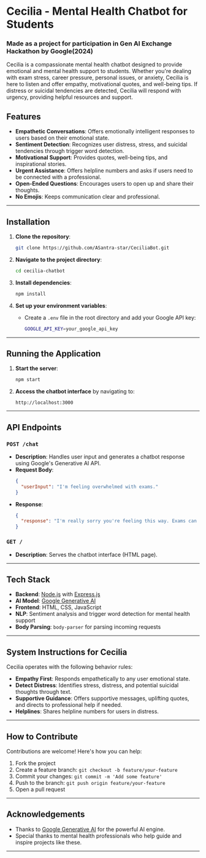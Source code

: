 # Cecilia - Mental Health Chatbot for Students
### Made as a project for participation in Gen AI Exchange Hackathon by Google(2024)

Cecilia is a compassionate mental health chatbot designed to provide emotional and mental health support to students. Whether you're dealing with exam stress, career pressure, personal issues, or anxiety, Cecilia is here to listen and offer empathy, motivational quotes, and well-being tips. If distress or suicidal tendencies are detected, Cecilia will respond with urgency, providing helpful resources and support. 

## Features
- **Empathetic Conversations**: Offers emotionally intelligent responses to users based on their emotional state.
- **Sentiment Detection**: Recognizes user distress, stress, and suicidal tendencies through trigger word detection.
- **Motivational Support**: Provides quotes, well-being tips, and inspirational stories.
- **Urgent Assistance**: Offers helpline numbers and asks if users need to be connected with a professional.
- **Open-Ended Questions**: Encourages users to open up and share their thoughts.
- **No Emojis**: Keeps communication clear and professional.

---

## Installation

1. **Clone the repository**:
    ```bash
    git clone https://github.com/ASantra-star/CeciliaBot.git
    ```
2. **Navigate to the project directory**:
    ```bash
    cd cecilia-chatbot
    ```
3. **Install dependencies**:
    ```bash
    npm install
    ```

4. **Set up your environment variables**:
    - Create a `.env` file in the root directory and add your Google API key:
      ```bash
      GOOGLE_API_KEY=your_google_api_key
      ```

---

## Running the Application

1. **Start the server**:
    ```bash
    npm start
    ```

2. **Access the chatbot interface** by navigating to:
    ```
    http://localhost:3000
    ```

---

## API Endpoints

### `POST /chat`
- **Description**: Handles user input and generates a chatbot response using Google's Generative AI API.
- **Request Body**:
    ```json
    {
      "userInput": "I'm feeling overwhelmed with exams."
    }
    ```
- **Response**:
    ```json
    {
      "response": "I'm really sorry you're feeling this way. Exams can be stressful, but remember to take breaks and focus on your well-being."
    }
    ```

### `GET /`
- **Description**: Serves the chatbot interface (HTML page).

---

## Tech Stack

- **Backend**: [Node.js](https://nodejs.org/) with [Express.js](https://expressjs.com/)
- **AI Model**: [Google Generative AI](https://cloud.google.com/generative-ai)
- **Frontend**: HTML, CSS, JavaScript
- **NLP**: Sentiment analysis and trigger word detection for mental health support
- **Body Parsing**: `body-parser` for parsing incoming requests

---

## System Instructions for Cecilia

Cecilia operates with the following behavior rules:
- **Empathy First**: Responds empathetically to any user emotional state.
- **Detect Distress**: Identifies stress, distress, and potential suicidal thoughts through text.
- **Supportive Guidance**: Offers supportive messages, uplifting quotes, and directs to professional help if needed.
- **Helplines**: Shares helpline numbers for users in distress.

---

## How to Contribute

Contributions are welcome! Here's how you can help:

1. Fork the project
2. Create a feature branch: `git checkout -b feature/your-feature`
3. Commit your changes: `git commit -m 'Add some feature'`
4. Push to the branch: `git push origin feature/your-feature`
5. Open a pull request

---


## Acknowledgements

- Thanks to [Google Generative AI](https://cloud.google.com/generative-ai) for the powerful AI engine.
- Special thanks to mental health professionals who help guide and inspire projects like these.
  
---

